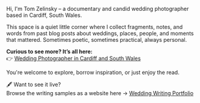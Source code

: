 Hi, I'm Tom Zelinsky – a documentary and candid wedding photographer based in Cardiff, South Wales.

This space is a quiet little corner where I collect fragments, notes, and words from past blog posts about weddings, places, people, and moments that mattered. Sometimes poetic, sometimes practical, always personal.

**Curious to see more? It’s all here:**  
👉 [Wedding Photographer in Cardiff and South Wales](https://yourweddingphotographer.uk)

You're welcome to explore, borrow inspiration, or just enjoy the read.

🖋️ Want to see it live?  
Browse the writing samples as a website here → [Wedding Writing Portfolio](https://tomzelinsky.github.io/wedding-writing-portfolio/)
